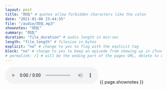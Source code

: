 ```yaml
---
layout: post
title: "同在" # quotes allow forbidden characters like the colon
date: "2021-01-08 23:44:35"
file: "/audio/同在.mp3"
shownotes: "同在"
summary: "同在"
duration: "file_duration" # audio length in min:sec
length: "file_length" # filesize in bytes
explicit: "no" # change to yes to flag with the explicit tag
block: "no" # change to yes to keep an episode from showing up in iTunes
# permalink: /1 # will be the ending part of the pages URL, delete to default to the title
---
```


<audio controls>
<source src="{{site.url}}{{site.baseurl}}{{ page.file }}" type="audio/x-mp3">
Your browser does not support the audio element.
</audio>
{{ page.shownotes }}
